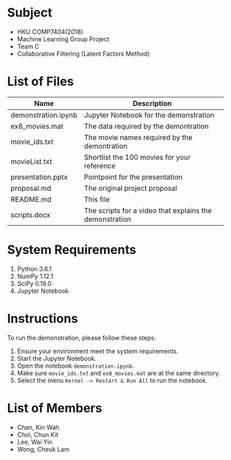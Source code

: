 Subject
===
- HKU COMP7404(2018)
- Machine Learning Group Project
- Team C
- Collaborative Filtering (Latent Factors Method)

List of Files
===
|Name|Description|
|---|---|
|demonstration.ipynb|Jupyter Notebook for the demonstration|  
|ex8_movies.mat|The data required by the demontration|
|movie_ids.txt|The movie names required by the demontration|
|movieList.txt|Shortlist the 100 movies for your reference| 
|presentation.pptx|Pointpoint for the presentation|
|proposal.md|The original project proposal|
|README.md|This file| 
|scripts.docx|The scripts for a video that explains the demonstration|

System Requirements
===
1. Python 3.6.1
2. NumPy 1.12.1
3. SciPy 0.19.0
4. Jupyter Notebook

Instructions
===
To run the demonstration, please follow these steps:
1. Ensure your environment meet the system requirements.
2. Start the Jupyter Notebook.
3. Open the notebook `demonstration.ipynb`.
4. Make sure `movie_ids.txt` and `ex8_movies.mat` are at the same directory.
5. Select the menu `Kernel -> Restart & Run All` to run the notebook.

List of Members
===
- Chan, Kin Wah
- Choi, Chun Kit
- Lee, Wai Yin
- Wong, Cheuk Lam
